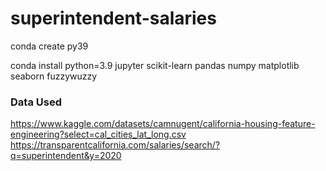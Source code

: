 # superintendent-salaries

conda create py39

conda install python=3.9 jupyter scikit-learn pandas numpy matplotlib seaborn fuzzywuzzy

### Data Used
https://www.kaggle.com/datasets/camnugent/california-housing-feature-engineering?select=cal_cities_lat_long.csv
https://transparentcalifornia.com/salaries/search/?q=superintendent&y=2020
